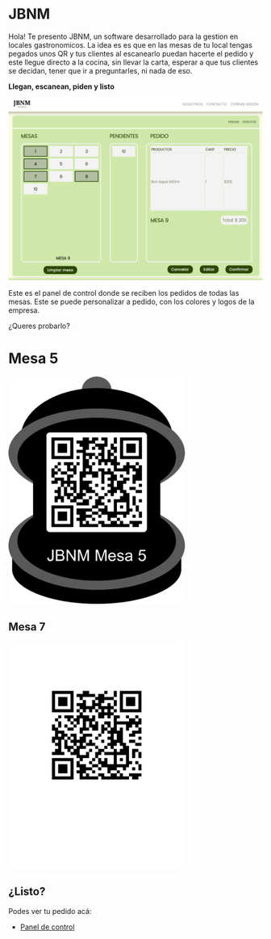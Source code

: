 # JBNM

Hola! Te presento JBNM, un software desarrollado para la gestion en locales gastronomicos.
La idea es es que en las mesas de tu local tengas pegados unos QR y tus clientes al escanearlo puedan hacerte el pedido y este llegue directo a la cocina, sin llevar la carta, esperar a que tus clientes se decidan, tener que ir a preguntarles, ni nada de eso.

**Llegan, escanean, piden y listo**

![Panel de control](https://raw.githubusercontent.com/monjenahuel/JBNM-backend/fefa7e24c738e09226da557cfbbf26dbc0ff4c6c/public/assets/images/Ejemplo%20de%20Panel.PNG)

Este es el panel de control donde se reciben los pedidos de todas las mesas. Este se puede personalizar a pedido, con los colores y logos de la empresa.

¿Queres probarlo?

# Mesa 5

<img src="https://raw.githubusercontent.com/monjenahuel/JBNM-backend/main/public/assets/images/JBNM_QR5.png" width="350" height="450" />

## Mesa 7

<img src="https://raw.githubusercontent.com/monjenahuel/JBNM-backend/main/public/assets/images/JBNM_QR7.png" width="350" height="450" />

## ¿Listo?

Podes ver tu pedido acá:

* [Panel de control](https://jbnm-backend-production.up.railway.app/index.html)
